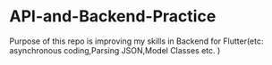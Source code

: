 # API-and-Backend-Practice
Purpose of this repo is improving my skills in Backend for Flutter(etc: asynchronous coding,Parsing JSON,Model Classes etc. )
